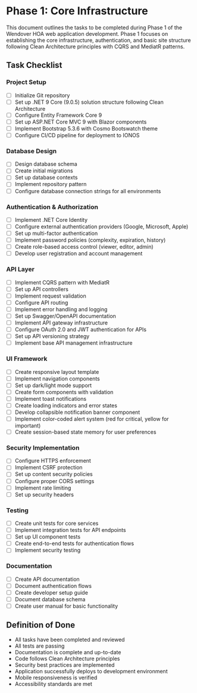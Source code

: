 # Phase 1: Core Infrastructure

This document outlines the tasks to be completed during Phase 1 of the Wendover HOA web application development. Phase 1 focuses on establishing the core infrastructure, authentication, and basic site structure following Clean Architecture principles with CQRS and MediatR patterns.

## Task Checklist

### Project Setup
- [ ] Initialize Git repository
- [ ] Set up .NET 9 Core (9.0.5) solution structure following Clean Architecture
- [ ] Configure Entity Framework Core 9
- [ ] Set up ASP.NET Core MVC 9 with Blazor components
- [ ] Implement Bootstrap 5.3.6 with Cosmo Bootswatch theme
- [ ] Configure CI/CD pipeline for deployment to IONOS

### Database Design
- [ ] Design database schema
- [ ] Create initial migrations
- [ ] Set up database contexts
- [ ] Implement repository pattern
- [ ] Configure database connection strings for all environments

### Authentication & Authorization
- [ ] Implement .NET Core Identity
- [ ] Configure external authentication providers (Google, Microsoft, Apple)
- [ ] Set up multi-factor authentication
- [ ] Implement password policies (complexity, expiration, history)
- [ ] Create role-based access control (viewer, editor, admin)
- [ ] Develop user registration and account management

### API Layer
- [ ] Implement CQRS pattern with MediatR
- [ ] Set up API controllers
- [ ] Implement request validation
- [ ] Configure API routing
- [ ] Implement error handling and logging
- [ ] Set up Swagger/OpenAPI documentation
- [ ] Implement API gateway infrastructure
- [ ] Configure OAuth 2.0 and JWT authentication for APIs
- [ ] Set up API versioning strategy
- [ ] Implement base API management infrastructure

### UI Framework
- [ ] Create responsive layout template
- [ ] Implement navigation components
- [ ] Set up dark/light mode support
- [ ] Create form components with validation
- [ ] Implement toast notifications
- [ ] Create loading indicators and error states
- [ ] Develop collapsible notification banner component
- [ ] Implement color-coded alert system (red for critical, yellow for important)
- [ ] Create session-based state memory for user preferences

### Security Implementation
- [ ] Configure HTTPS enforcement
- [ ] Implement CSRF protection
- [ ] Set up content security policies
- [ ] Configure proper CORS settings
- [ ] Implement rate limiting
- [ ] Set up security headers

### Testing
- [ ] Create unit tests for core services
- [ ] Implement integration tests for API endpoints
- [ ] Set up UI component tests
- [ ] Create end-to-end tests for authentication flows
- [ ] Implement security testing

### Documentation
- [ ] Create API documentation
- [ ] Document authentication flows
- [ ] Create developer setup guide
- [ ] Document database schema
- [ ] Create user manual for basic functionality

## Definition of Done
- All tasks have been completed and reviewed
- All tests are passing
- Documentation is complete and up-to-date
- Code follows Clean Architecture principles
- Security best practices are implemented
- Application successfully deploys to development environment
- Mobile responsiveness is verified
- Accessibility standards are met
